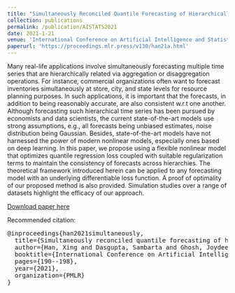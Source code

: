 ```yaml
---
title: "Simultaneously Reconciled Quantile Forecasting of Hierarchically Related Time Series"
collection: publications
permalink: /publication/AISTATS2021
date: 2021-1-21
venue: 'International Conference on Artificial Intelligence and Statistics'
paperurl: 'https://proceedings.mlr.press/v130/han21a.html'
---
```

Many real-life applications involve simultaneously forecasting multiple time series that are hierarchically related via aggregation or disaggregation operations. For instance, commercial organizations often want to forecast inventories simultaneously at store, city, and state levels for resource planning purposes. In such applications, it is important that the forecasts, in addition to being reasonably accurate, are also consistent w.r.t one another. Although forecasting such hierarchical time series has been pursued by economists and data scientists, the current state-of-the-art models use strong assumptions, e.g., all forecasts being unbiased estimates, noise distribution being Gaussian. Besides, state-of-the-art models have not harnessed the power of modern nonlinear models, especially ones based on deep learning. In this paper, we propose using a flexible nonlinear model that optimizes quantile regression loss coupled with suitable regularization terms to maintain the consistency of forecasts across hierarchies. The theoretical framework introduced herein can be applied to any forecasting model with an underlying differentiable loss function. A proof of optimality of our proposed method is also provided. Simulation studies over a range of datasets highlight the efficacy of our approach.

[Download paper here](https://proceedings.mlr.press/v130/han21a.html)

Recommended citation:
<pre>
@inproceedings{han2021simultaneously,
  title={Simultaneously reconciled quantile forecasting of hierarchically related time series},
  author={Han, Xing and Dasgupta, Sambarta and Ghosh, Joydeep},
  booktitle={International Conference on Artificial Intelligence and Statistics},
  pages={190--198},
  year={2021},
  organization={PMLR}
}
</pre>